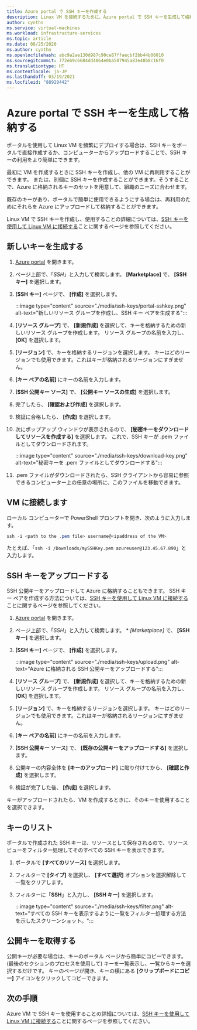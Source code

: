 ```yaml
---
title: Azure portal で SSH キーを作成する
description: Linux VM を接続するために、Azure portal で SSH キーを生成して格納する方法について説明します。
author: cynthn
ms.service: virtual-machines
ms.workload: infrastructure-services
ms.topic: article
ms.date: 08/25/2020
ms.author: cynthn
ms.openlocfilehash: abc9a2ae130d987c90ce87ffaecbf2bb44b06010
ms.sourcegitcommit: 772eb9c6684dd4864e0ba507945a83e48b8c16f0
ms.translationtype: HT
ms.contentlocale: ja-JP
ms.lasthandoff: 03/19/2021
ms.locfileid: "88929442"
---
```

# <a name="generate-and-store-ssh-keys-in-the-azure-portal"></a>Azure portal で SSH キーを生成して格納する

ポータルを使用して Linux VM を頻繁にデプロイする場合は、SSH キーをポータルで直接作成するか、コンピューターからアップロードすることで、SSH キーの利用をより簡単にできます。

最初に VM を作成するときに SSH キーを作成し、他の VM に再利用することができます。 または、別個に SSH キーを作成することができます。そうすることで、Azure に格納されるキーのセットを用意して、組織のニーズに合わせます。 

既存のキーがあり、ポータルで簡単に使用できるようにする場合は、再利用のためにそれらを Azure にアップロードして格納することができます。

Linux VM で SSH キーを作成し、使用することの詳細については、[SSH キーを使用して Linux VM に接続する](./linux/ssh-from-windows.md)ことに関するページを参照してください。

## <a name="generate-new-keys"></a>新しいキーを生成する

1. [Azure portal](https://portal.azure.com) を開きます。

1. ページ上部で、「*SSH*」と入力して検索します。 **[Marketplace]** で、 **[SSH キー]** を選択します。

1. **[SSH キー]** ページで、 **[作成]** を選択します。

   :::image type="content" source="./media/ssh-keys/portal-sshkey.png" alt-text="新しいリソース グループを作成し、SSH キー ペアを生成する":::

1. **[リソース グループ]** で、 **[新規作成]** を選択して、キーを格納するための新しいリソース グループを作成します。 リソース グループの名前を入力し、 **[OK]** を選択します。

1. **[リージョン]** で、キーを格納するリージョンを選択します。 キーはどのリージョンでも使用できます。これはキーが格納されるリージョンにすぎません。

1. **[キー ペアの名前]** にキーの名前を入力します。

1. **[SSH 公開キー ソース]** で、 **[公開キー ソースの生成]** を選択します。 

1. 完了したら、 **[確認および作成]** を選択します。

1. 検証に合格したら、 **[作成]** を選択します。

1. 次にポップアップ ウィンドウが表示されるので、 **[秘密キーをダウンロードしてリソースを作成する]** を選択します。 これで、SSH キーが .pem ファイルとしてダウンロードされます。

   :::image type="content" source="./media/ssh-keys/download-key.png" alt-text="秘密キーを .pem ファイルとしてダウンロードする":::

1. .pem ファイルがダウンロードされたら、SSH クライアントから容易に参照できるコンピューター上の任意の場所に、このファイルを移動できます。


## <a name="connect-to-the-vm"></a>VM に接続します

ローカル コンピューターで PowerShell プロンプトを開き、次のように入力します。

```powershell
ssh -i <path to the .pem file> username@<ipaddress of the VM>
```

たとえば、「`ssh -i /Downloads/mySSHKey.pem azureuser@123.45.67.890`」と入力します。


## <a name="upload-an-ssh-key"></a>SSH キーをアップロードする

SSH 公開キーをアップロードして Azure に格納することもできます。 SSH キー ペアを作成する方法については、[SSH キーを使用して Linux VM に接続する](./linux/ssh-from-windows.md)ことに関するページを参照してください。

1. [Azure portal](https://portal.azure.com) を開きます。

1. ページ上部で、「*SSH*」と入力して検索します。 * *[Marketplace]* で、 **[SSH キー]** を選択します。

1. **[SSH キー]** ページで、 **[作成]** を選択します。

   :::image type="content" source="./media/ssh-keys/upload.png" alt-text="Azure に格納される SSH 公開キーをアップロードする":::

1. **[リソース グループ]** で、 **[新規作成]** を選択して、キーを格納するための新しいリソース グループを作成します。 リソース グループの名前を入力し、 **[OK]** を選択します。

1. **[リージョン]** で、キーを格納するリージョンを選択します。 キーはどのリージョンでも使用できます。これはキーが格納されるリージョンにすぎません。

1. **[キー ペアの名前]** にキーの名前を入力します。

1. **[SSH 公開キー ソース]** で、 **[既存の公開キーをアップロードする]** を選択します。 

1. 公開キーの内容全体を **[キーのアップロード]** に貼り付けてから、 **[確認と作成]** を選択します。

1. 検証が完了した後、 **[作成]** を選択します。 

キーがアップロードされたら、VM を作成するときに、そのキーを使用することを選択できます。

## <a name="list-keys"></a>キーのリスト

ポータルで作成された SSH キーは、リソースとして保存されるので、リソース ビューをフィルター処理してそのすべての SSH キーを表示できます。

1. ポータルで **[すべてのリソース]** を選択します。
1. フィルターで **[タイプ]** を選択し、 **[すべて選択]** オプションを選択解除して一覧をクリアします。
1. フィルターに「**SSH**」と入力し、 **[SSH キー]** を選択します。

   :::image type="content" source="./media/ssh-keys/filter.png" alt-text="すべての SSH キーを表示するように一覧をフィルター処理する方法を示したスクリーンショット。":::

## <a name="get-the-public-key"></a>公開キーを取得する

公開キーが必要な場合は、キーのポータル ページから簡単にコピーできます。 (最後のセクションのプロセスを使用して) キーを一覧表示し、一覧からキーを選択するだけです。 キーのページが開き、キーの横にある **[クリップボードにコピー]** アイコンをクリックしてコピーできます。

## <a name="next-steps"></a>次の手順

Azure VM で SSH キーを使用することの詳細については、[SSH キーを使用して Linux VM に接続する](./linux/ssh-from-windows.md)ことに関するページを参照してください。
